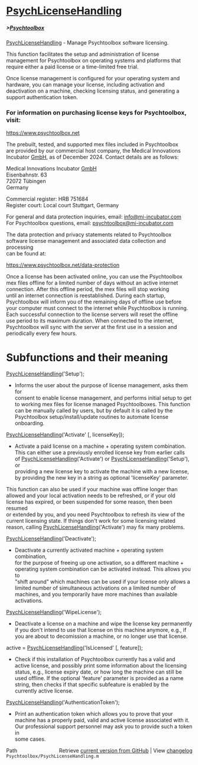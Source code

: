 # [PsychLicenseHandling](PsychLicenseHandling)
##### >[Psychtoolbox](Psychtoolbox)

[PsychLicenseHandling](PsychLicenseHandling) - Manage Psychtoolbox software licensing.  
  
This function facilitates the setup and administration of license  
management for Psychtoolbox on operating systems and platforms that  
require either a paid license or a time-limited free trial.  
  
Once license management is configured for your operating system and  
hardware, you can manage your license, including activation and  
deactivation on a machine, checking licensing status, and generating a  
support authentication token.  
  
### For information on purchasing license keys for Psychtoolbox, visit:  
  
https://www.psychtoolbox.net  
  
The prebuilt, tested, and supported mex files included in Psychtoolbox  
are provided by our commercial host company, the Medical Innovations  
Incubator [GmbH](GmbH), as of December 2024. Contact details are as follows:  
  
Medical Innovations Incubator [GmbH](GmbH)  
Eisenbahnstr. 63  
72072 Tübingen  
Germany  
  
Commercial register: HRB 751684  
Register court: Local court Stuttgart, Germany  
  
For general and data protection inquiries, email: info@mi-incubator.com  
For Psychtoolbox questions, email: psychtoolbox@mi-incubator.com  
  
The data protection and privacy statements related to Psychtoolbox  
software license management and associated data collection and processing  
can be found at:  
  
https://www.psychtoolbox.net/data-protection  
  
Once a license has been activated online, you can use the Psychtoolbox  
mex files offline for a limited number of days without an active internet  
connection. After this offline period, the mex files will stop working  
until an internet connection is reestablished. During each startup,  
Psychtoolbox will inform you of the remaining days of offline use before  
your computer must connect to the internet while Psychtoolbox is running.  
Each successful connection to the license servers will reset the offline  
use period to its maximum duration. When connected to the internet,  
Psychtoolbox will sync with the server at the first use in a session and  
periodically every few hours.  
  
  
# Subfunctions and their meaning  
  
[PsychLicenseHandling](PsychLicenseHandling)('Setup');  
- Informs the user about the purpose of license management, asks them for  
consent to enable license management, and performs initial setup to get  
to working mex files for license managed Psychtoolboxes. This function  
can be manually called by users, but by default it is called by the  
Psychtoolbox setup/install/update routines to automate license onboarding.  
  
[PsychLicenseHandling](PsychLicenseHandling)('Activate' [, licenseKey]);  
- Activate a paid license on a machine + operating system combination.  
This can either use a previously enrolled license key from earlier calls  
of [PsychLicenseHandling](PsychLicenseHandling)('Activate') or [PsychLicenseHandling](PsychLicenseHandling)('Setup'), or  
providing a new license key to activate the machine with a new license,  
by providing the new key in a string as optional 'licenseKey' parameter.  
  
This function can also be used if your machine was offline longer than  
allowed and your local activation needs to be refreshed, or if your old  
license has expired, or been suspended for some reason, then been resumed  
or extended by you, and you need Psychtoolbox to refresh its view of the  
current licensing state. If things don't work for some licensing related  
reason, calling [PsychLicenseHandling](PsychLicenseHandling)('Activate') may fix many problems.  
  
[PsychLicenseHandling](PsychLicenseHandling)('Deactivate');  
- Deactivate a currently activated machine + operating system combination,  
for the purpose of freeing up one activation, so a different machine +  
operating system combination can be activated instead. This allows you to  
"shift around" which machines can be used if your license only allows a  
limited number of simultaneous activations on a limited number of  
machines, and you temporarily have more machines than available  
activations.  
  
[PsychLicenseHandling](PsychLicenseHandling)('WipeLicense');  
- Deactivate a license on a machine and wipe the license key permanently  
if you don't intend to use that license on this machine anymore, e.g., if  
you are about to decomission a machine, or no longer use that license.  
  
active = [PsychLicenseHandling](PsychLicenseHandling)('IsLicensed' [, feature]);  
- Check if this installation of Psychtoolbox currently has a valid and  
active license, and possibly print some information about the licensing  
status, e.g., license expiry date, or how long the machine can still be  
used offline. If the optional 'feature' parameter is provided as a name  
string, then checks if that specific subfeature is enabled by the  
currently active license.  
  
[PsychLicenseHandling](PsychLicenseHandling)('AuthenticationToken');  
- Print an authentication token which allows you to prove that your  
machine has a properly paid, valid and active license associated with it.  
Our professional support personnel may ask you to provide such a token in  
some cases.  
  




<div class="code_header" style="text-align:right;">
  <span style="float:left;">Path&nbsp;&nbsp;</span> <span class="counter">Retrieve <a href=
  "https://raw.github.com/Psychtoolbox-3/Psychtoolbox-3/beta/Psychtoolbox/PsychLicenseHandling.m">current version from GitHub</a> | View <a href=
  "https://github.com/Psychtoolbox-3/Psychtoolbox-3/commits/beta/Psychtoolbox/PsychLicenseHandling.m">changelog</a></span>
</div>
<div class="code">
  <code>Psychtoolbox/PsychLicenseHandling.m</code>
</div>

